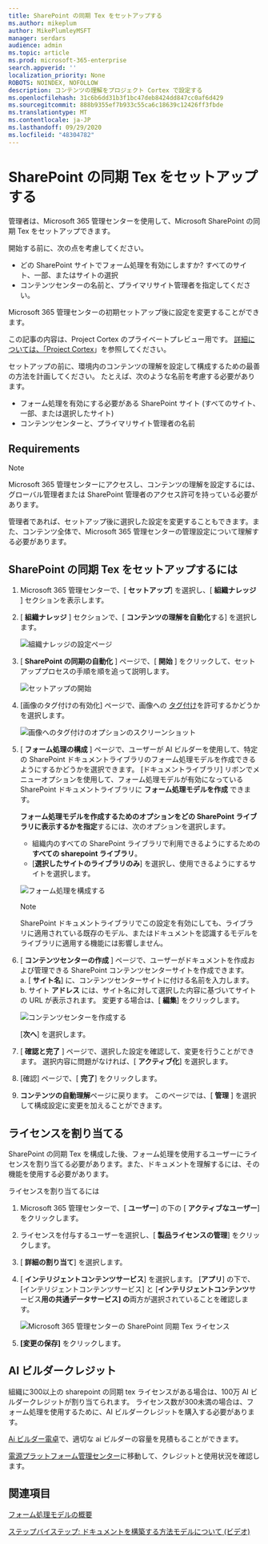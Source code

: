 ```yaml
---
title: SharePoint の同期 Tex をセットアップする
ms.author: mikeplum
author: MikePlumleyMSFT
manager: serdars
audience: admin
ms.topic: article
ms.prod: microsoft-365-enterprise
search.appverid: ''
localization_priority: None
ROBOTS: NOINDEX, NOFOLLOW
description: コンテンツの理解をプロジェクト Cortex で設定する
ms.openlocfilehash: 31c6b6dd31b3f1bc47deb8424dd847cc0af6d429
ms.sourcegitcommit: 888b9355ef7b933c55ca6c18639c12426ff3fbde
ms.translationtype: MT
ms.contentlocale: ja-JP
ms.lasthandoff: 09/29/2020
ms.locfileid: "48304782"
---
```

# <a name="set-up-sharepoint-syntex"></a>SharePoint の同期 Tex をセットアップする

管理者は、Microsoft 365 管理センターを使用して、Microsoft SharePoint の同期 Tex をセットアップできます。 

開始する前に、次の点を考慮してください。

- どの SharePoint サイトでフォーム処理を有効にしますか? すべてのサイト、一部、またはサイトの選択
- コンテンツセンターの名前と、プライマリサイト管理者を指定してください。

Microsoft 365 管理センターの初期セットアップ後に設定を変更することができます。

この記事の内容は、Project Cortex のプライベートプレビュー用です。 [詳細については、「Project Cortex](https://aka.ms/projectcortex)」を参照してください。

セットアップの前に、環境内のコンテンツの理解を設定して構成するための最善の方法を計画してください。 たとえば、次のような名前を考慮する必要があります。

- フォーム処理を有効にする必要がある SharePoint サイト (すべてのサイト、一部、または選択したサイト)
- コンテンツセンターと、プライマリサイト管理者の名前

## <a name="requirements"></a>Requirements 

> [!NOTE]
> Microsoft 365 管理センターにアクセスし、コンテンツの理解を設定するには、グローバル管理者または SharePoint 管理者のアクセス許可を持っている必要があります。

管理者であれば、セットアップ後に選択した設定を変更することもできます。また、コンテンツ全体で、Microsoft 365 管理センターの管理設定について理解する必要があります。

## <a name="to-set-up-sharepoint-syntex"></a>SharePoint の同期 Tex をセットアップするには

1. Microsoft 365 管理センターで、[ **セットアップ**] を選択し、[ **組織ナレッジ** ] セクションを表示します。

2. [ **組織ナレッジ** ] セクションで、[ **コンテンツの理解を自動化**する] を選択します。<br/>

    ![組織ナレッジの設定ページ](../media/content-understanding/admin-org-knowledge-options.png)</br>

3. [ **SharePoint の同期の自動化** ] ページで、[ **開始** ] をクリックして、セットアッププロセスの手順を順を追って説明します。<br/>

    ![セットアップの開始](../media/content-understanding/admin-content-understanding-get-started.png)</br>

4. [画像のタグ付けの有効化] ページで、画像への [タグ付け](image-tagging.md)を許可するかどうかを選択します。

    ![画像へのタグ付けのオプションのスクリーンショット](../media/content-understanding/admin-content-understanding-setup-image-tagging.png)</br>

5. [ **フォーム処理の構成** ] ページで、ユーザーが AI ビルダーを使用して、特定の SharePoint ドキュメントライブラリのフォーム処理モデルを作成できるようにするかどうかを選択できます。 [ドキュメントライブラリ] リボンでメニューオプションを使用して、フォーム処理モデルが有効になっている SharePoint ドキュメントライブラリに **フォーム処理モデルを作成** できます。
 
     **フォーム処理モデルを作成するためのオプションをどの SharePoint ライブラリに表示するかを指定**するには、次のオプションを選択します。</br>
      - 組織内のすべての SharePoint ライブラリで利用できるようにするための**すべての sharepoint ライブラリ**。</br>
      - [**選択したサイトのライブラリのみ**] を選択し、使用できるようにするサイトを選択します。</br>

   ![フォーム処理を構成する](../media/content-understanding/admin-configforms.png)

   > [!Note]
   > SharePoint ドキュメントライブラリでこの設定を有効にしても、ライブラリに適用されている既存のモデル、またはドキュメントを認識するモデルをライブラリに適用する機能には影響しません。 
    
6. [ **コンテンツセンターの作成** ] ページで、ユーザーがドキュメントを作成および管理できる SharePoint コンテンツセンターサイトを作成できます。 </br>
    a.  [ **サイト名**] に、コンテンツセンターサイトに付ける名前を入力します。</br>
    b.  サイト **アドレス** には、サイト名に対して選択した内容に基づいてサイトの URL が表示されます。 変更する場合は、[ **編集**] をクリックします。</br>

      ![コンテンツセンターを作成する](../media/content-understanding/admin-cu-create-cc.png)</br>

    [**次へ**] を選択します。

7. [ **確認と完了** ] ページで、選択した設定を確認して、変更を行うことができます。 選択内容に問題がなければ、[ **アクティブ化**] を選択します。

8. [確認] ページで、[ **完了**] をクリックします。

9. **コンテンツの自動理解**ページに戻ります。 このページでは、[ **管理** ] を選択して構成設定に変更を加えることができます。 

## <a name="assign-licenses"></a>ライセンスを割り当てる

SharePoint の同期 Tex を構成した後、フォーム処理を使用するユーザーにライセンスを割り当てる必要があります。また、ドキュメントを理解するには、その機能を使用する必要があります。

ライセンスを割り当てるには

1. Microsoft 365 管理センターで、[ **ユーザー**] の下の [ **アクティブなユーザー**] をクリックします。

2. ライセンスを付与するユーザーを選択し、[ **製品ライセンスの管理**] をクリックします。

3. [ **詳細の割り当て**] を選択します。

4. [ **インテリジェントコンテンツサービス**] を選択します。 [**アプリ**] の下で、[インテリジェントコンテンツサービス] と [**インテリジェントコンテンツ**サービス**用の共通データサービス] の**両方が選択されていることを確認します。

    ![Microsoft 365 管理センターの SharePoint 同期 Tex ライセンス](../media/content-understanding/sharepoint-syntex-licenses.png)

5. **[変更の保存]** をクリックします。

## <a name="ai-builder-credits"></a>AI ビルダークレジット

組織に300以上の sharepoint の同期 tex ライセンスがある場合は、100万 AI ビルダークレジットが割り当てられます。 ライセンス数が300未満の場合は、フォーム処理を使用するために、AI ビルダークレジットを購入する必要があります。

[Ai ビルダー電卓](https://powerapps.microsoft.com/ai-builder-calculator)で、適切な ai ビルダーの容量を見積もることができます。

[電源プラットフォーム管理センター](https://admin.powerplatform.microsoft.com/resources/capacity)に移動して、クレジットと使用状況を確認します。

## <a name="see-also"></a>関連項目

[フォーム処理モデルの概要](https://docs.microsoft.com/ai-builder/form-processing-model-overview)

[ステップバイステップ: ドキュメントを構築する方法モデルについて (ビデオ)](https://www.youtube.com/watch?v=DymSHObD-bg)

